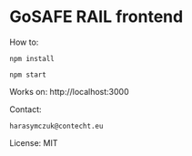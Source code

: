 # GoSAFE RAIL frontend

How to:
```
npm install

npm start
```
Works on: http://localhost:3000


Contact:
```
harasymczuk@contecht.eu
```

License: MIT



